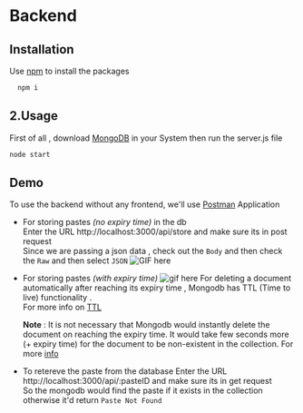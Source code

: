 
# Backend


## Installation

Use [npm](https://docs.npmjs.com/downloading-and-installing-node-js-and-npm) to install the packages

```bash
  npm i
```

    
## 2.Usage

First of all , download [MongoDB](https://www.mongodb.com/try/download/community) in your System
then run the server.js file
```bash
node start
```


## Demo

To use the backend without any frontend, we'll use [Postman](https://www.postman.com/downloads/) Application 

- For storing pastes _(no expiry time)_  in the db\
    Enter the URL http://localhost:3000/api/store and make sure its in post request \
    Since we are passing a json data , check out the `Body` and then check the `Raw` and then select `JSON`
    ![GIF here](https://imgur.com/DOJKRMT)

- For storing pastes _(with expiry time)_
    ![gif here]()
    For deleting a document automatically after reaching its expiry time , Mongodb has 
    TTL (Time to live) functionality .\
    For more info on [TTL](https://docs.mongodb.com/manual/tutorial/expire-data/)

    **Note** : It is not necessary that Mongodb would instantly delete the document on reaching the expiry time.
    It would take few seconds more (+ expiry time) for the document to be non-existent in the collection.
    For more 
    [info](https://stackoverflow.com/questions/18727743/mongodb-ttl-not-removing-documents)
- To retereve the paste from the database
    Enter the URL http://localhost:3000/api/:pasteID and make sure its in get request \
    So the mongodb would find the paste if it exists in the collection otherwise it'd return 
    `Paste Not Found`
